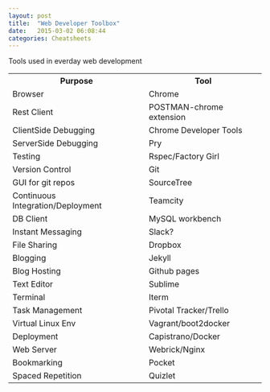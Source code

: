 ```yaml
---
layout: post
title:  "Web Developer Toolbox"
date:   2015-03-02 06:08:44
categories: Cheatsheets
---
```

<div class="panel panel-default">
  <div class="panel-heading panel-title"> Tools used in everday web development</div>
  <table class="table">
    <tr>
      <th> Purpose </th>
      <th> Tool  </th>
    </tr>
    <tr>
      <td>Browser </td>
      <td> Chrome</td>
    </tr>
    <tr>
      <td>Rest Client </td>
      <td>POSTMAN-chrome extension </td>
    </tr>
    <tr>
      <td>ClientSide Debugging </td>
      <td> Chrome Developer Tools</td>
    </tr>
    <tr>
      <td>ServerSide Debugging </td>
      <td>Pry </td>
    </tr>
      <tr>
      <td>Testing</td>
      <td> Rspec/Factory Girl</td>
    </tr>
    <tr>
      <td>Version Control</td>
      <td>Git </td>
    </tr>
    <tr>
      <td>GUI for git repos </td>
      <td>SourceTree</td>
    </tr>
    <tr>
      <td>Continuous Integration/Deployment </td>
      <td>Teamcity </td>
    </tr>
      <tr>
      <td>DB Client </td>
      <td> MySQL workbench</td>
    </tr>
    <tr>
      <td> Instant Messaging </td>
      <td>Slack? </td>
    </tr>
    <tr>
      <td>File Sharing</td>
      <td>Dropbox</td>
    </tr>
    <tr>
      <td>Blogging </td>
      <td>Jekyll </td>
    </tr>
      <tr>
      <td>Blog Hosting</td>
      <td>Github pages</td>
    </tr>
    <tr>
      <td>Text Editor</td>
      <td>Sublime </td>
    </tr>
    <tr>
      <td>Terminal</td>
      <td>Iterm</td>
    </tr>
    <tr>
      <td>Task Management </td>
      <td>Pivotal Tracker/Trello </td>
    </tr>
    <tr>
      <td>Virtual Linux Env </td>
      <td>Vagrant/boot2docker </td>
    </tr>
    <tr>
      <td>Deployment</td>
      <td>Capistrano/Docker </td>
    </tr>
    <tr>
      <td>Web Server</td>
      <td> Webrick/Nginx</td>
    </tr>
    <tr>
      <td>Bookmarking</td>
      <td>Pocket </td>
    </tr>
    <tr>
      <td>Spaced Repetition</td>
      <td>Quizlet</td>
    </tr>
  </table>
</div>

